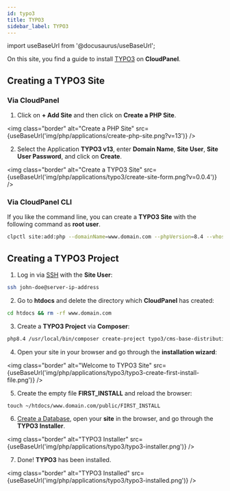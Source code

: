 ```yaml
---
id: typo3
title: TYPO3
sidebar_label: TYPO3
---
```


import useBaseUrl from '@docusaurus/useBaseUrl';

On this site, you find a guide to install [TYPO3](https://typo3.org/) on **CloudPanel**.

## Creating a TYPO3 Site

### Via CloudPanel

1. Click on **+ Add Site** and then click on **Create a PHP Site**.

<img class="border" alt="Create a PHP Site" src={useBaseUrl('img/php/applications/create-php-site.png?v=13')} />

2. Select the Application **TYPO3 v13**, enter **Domain Name**, **Site User**, **Site User Password**, and click on **Create**.

<img class="border" alt="Create a TYPO3 Site" src={useBaseUrl('img/php/applications/typo3/create-site-form.png?v=0.0.4')} />

### Via CloudPanel CLI

If you like the command line, you can create a **TYPO3 Site** with the following command as **root user**.

```bash
clpctl site:add:php --domainName=www.domain.com --phpVersion=8.4 --vhostTemplate='TYPO3 13' --siteUser='john-doe' --siteUserPassword='!secretPassword!'
```

## Creating a TYPO3 Project

1. Log in via [SSH](../../../frontend-area/ssh-ftp/#ssh-login) with the **Site User**:

```bash
ssh john-doe@server-ip-address
```

2. Go to **htdocs** and delete the directory which **CloudPanel** has created:

```bash
cd htdocs && rm -rf www.domain.com
```

3. Create a **TYPO3 Project** via **Composer**:

```bash
php8.4 /usr/local/bin/composer create-project typo3/cms-base-distribution:~13 www.domain.com
```

4. Open your site in your browser and go through the **installation wizard**:

<img class="border" alt="Welcome to TYPO3 Site" src={useBaseUrl('img/php/applications/typo3/typo3-create-first-install-file.png')} />

5. Create the empty file **FIRST_INSTALL** and reload the browser:

```
touch ~/htdocs/www.domain.com/public/FIRST_INSTALL
```

6. [Create a Database](../../../frontend-area/databases/#adding-a-database), open your **site** in the browser, and go through the **TYPO3 Installer**.

<img class="border" alt="TYPO3 Installer" src={useBaseUrl('img/php/applications/typo3/typo3-installer.png')} />

7. Done! **TYPO3** has been installed.

<img class="border" alt="TYPO3 Installed" src={useBaseUrl('img/php/applications/typo3/typo3-installed.png')} />